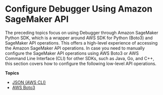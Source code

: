 # Configure Debugger Using Amazon SageMaker API<a name="debugger-createtrainingjob-api"></a>

 The preceding topics focus on using Debugger through Amazon SageMaker Python SDK, which is a wrapper around AWS SDK for Python \(Boto3\) and SageMaker API operations\. This offers a high\-level experience of accessing the Amazon SageMaker API operations\. In case you need to manually configure the SageMaker API operations using AWS Boto3 or AWS Command Line Interface \(CLI\) for other SDKs, such as Java, Go, and C\+\+, this section covers how to configure the following low\-level API operations\.

**Topics**
+ [JSON \(AWS CLI\)](debugger-built-in-rules-api.CLI.md)
+ [AWS Boto3](debugger-built-in-rules-api.Boto3.md)